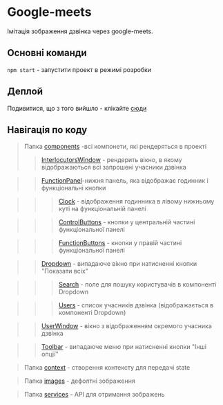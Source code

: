 # Google-meets

Імітація зображення дзвінка через google-meets.

## Основні команди

`npm start` - запустити проект в режимі розробки

## Деплой

Подивитися, що з того вийшло - клікайте
[сюди](https://akopanskiy.github.io/google-meets/)

## Навігація по коду

> Папка [components](./src/components/) -всі компонети, які рендеряться в
> проекті
>
> > [InterlocutorsWindow](./src//components/InterlocutorsWindow/) - рендерить
> > вікно, в якому відображаються всі запрошені учасники дзвінка

> > [FunctionPanel](./src//components/FunctionPanel/)-нижня панель, яка
> > відображає годинник і функціональні кнопки

> > > [Clock](./src/components/Clock/) - відображення годинника в лівому
> > > нижньому куті на функціональній панелі

> > > [ControlButtons](./src/components/ControlButtons/) - кнопки у центральній
> > > частині функціональної панелі

> > > [FunctionButtons](./src/components/FunctionButtons/) - кнопки у правій
> > > частині функціональної панелі

> > [Dropdown](./src/components/Dropdown/) - випадаюче вікно при натисненні
> > кнопки "Показати всіх"

> > > [Search](./src/components/Search/) - поле для пошуку користувачів в
> > > компоненті Dropdown

> > > [Users](./src/components/Users/) - список учасників дзвінка
> > > (відображається в компоненті Dropdown)

> > [UserWindow](./src/components/UserWindow/) - вікно з відображенням окремого
> > учасника дзвінка

> > [Toolbar](./src/components/Toolbar/) - випадаюче меню при натисненні кнопки
> > "Інші опції"

> Папка [context](./src/context/) - створення контексту для передачі state

> Папка [images](./src/images/) - дефолтні зображення

> Папка [services](./src/services/) - API для отримання зображень
